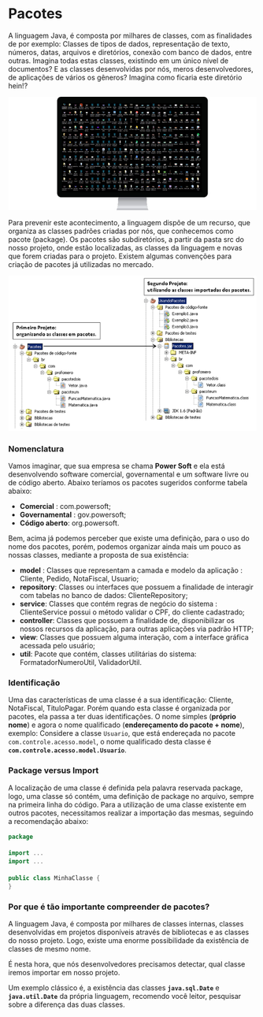 # Pacotes

A linguagem Java, é composta por milhares de classes, com as finalidades de por exemplo: Classes de tipos de dados, representação de texto, números, datas, arquivos e diretórios, conexão com banco de dados, entre outras. Imagina todas estas classes, existindo em um único nível de documentos? E as classes desenvolvidas por nós, meros desenvolvedores, de aplicações de vários os gêneros? Imagina como ficaria este diretório hein!?

![](<../.gitbook/assets/image (9) (1) (1).png>)

Para prevenir este acontecimento, a linguagem dispõe de um recurso, que organiza as classes padrões criadas por nós, que conhecemos como pacote (package). Os pacotes são subdiretórios, a partir da pasta src do nosso projeto, onde estão localizadas, as classes da linguagem e novas que forem criadas para o projeto. Existem algumas convenções para criação de pacotes já utilizadas no mercado.

![](<../.gitbook/assets/image (18) (1).png>)

### Nomenclatura

Vamos imaginar, que sua empresa se chama **Power Soft** e ela está desenvolvendo software comercial, governamental e um software livre ou de código aberto. Abaixo teríamos os pacotes sugeridos conforme tabela abaixo:

* **Comercial** : com.powersoft;
* **Governamental** : gov.powersoft;
* **Código aberto**: org.powersoft.

Bem, acima já podemos perceber que existe uma definição, para o uso do nome dos pacotes, porém, podemos organizar ainda mais um pouco as nossas classes, mediante a proposta de sua existência:

* **model** : Classes que representam a camada e modelo da aplicação : Cliente, Pedido, NotaFiscal, Usuario;
* &#x20;**repository**: Classes ou interfaces que possuem a finalidade de interagir com tabelas no banco de dados: ClienteRepository;
* **service**: Classes que contém regras de negócio do sistema : ClienteService possui o método validar o CPF, do cliente cadastrado;
* **controller**: Classes que possuem a finalidade de, disponibilizar os nossos recursos da aplicação, para outras aplicações via padrão HTTP;
* **view**: Classes que possuem alguma interação, com a interface gráfica acessada pelo usuário;
* **util**: Pacote que contém, classes utilitárias do sistema: FormatadorNumeroUtil, ValidadorUtil.

&#x20; &#x20;

### Identificação

Uma das características de uma classe é a sua identificação: Cliente, NotaFiscal, TituloPagar. Porém quando esta classe é organizada por pacotes, ela passa a ter duas identificações. O nome simples (**próprio nome**) e agora o nome qualificado (**endereçamento do pacote + nome**), exemplo: Considere a classe `Usuario`, que está endereçada no pacote `com.controle.acesso.model`, o nome qualificado desta classe é **`com.controle.acesso.model.Usuario`**.

### Package versus Import

A localização de uma classe é definida pela palavra reservada package, logo, uma classe só contém, uma definição de package no arquivo, sempre na primeira linha do código. Para a utilização de uma classe existente em outros pacotes, necessitamos realizar a importação das mesmas, seguindo a recomendação abaixo:

```java
package

import ... 
import ...

public class MinhaClasse {
}
```

### Por que é tão importante compreender de pacotes?&#x20;

A linguagem Java, é composta por milhares de classes internas, classes desenvolvidas em projetos disponíveis através de bibliotecas e as classes do nosso projeto. Logo, existe uma enorme possibilidade da existência de classes de mesmo nome.&#x20;

É nesta hora, que nós desenvolvedores precisamos detectar, qual classe iremos importar em nosso projeto.

Um exemplo clássico é, a existência das classes **`java.sql.Date`** e **`java.util.Date`** da própria linguagem, recomendo você leitor, pesquisar sobre a diferença das duas classes.
